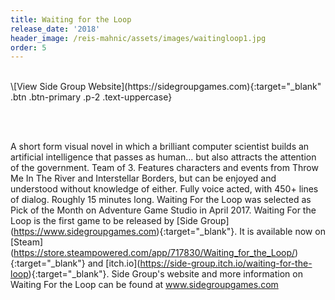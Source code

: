 ```yaml
---
title: Waiting for the Loop
release_date: '2018'
header_image: /reis-mahnic/assets/images/waitingloop1.jpg
order: 5
---
```

<br>
\[View Side Group Website](https://sidegroupgames.com){:target="_blank" .btn .btn-primary .p-2 .text-uppercase}

<br><br>

A short form visual novel in which a brilliant computer scientist builds an artificial intelligence that passes as human... but also attracts the attention of the government. Team of 3. Features characters and events from Throw Me In The River and Interstellar Borders, but can be enjoyed and understood without knowledge of either. Fully voice acted, with 450+ lines of dialog. Roughly 15 minutes long. Waiting For the Loop was selected as Pick of the Month on Adventure Game Studio in April 2017. Waiting For the Loop is the first game to be released by \[Side Group](https://www.sidegroupgames.com){:target="_blank"}. It is available now on \[Steam](https://store.steampowered.com/app/717830/Waiting_for_the_Loop/){:target="_blank"} and  \[itch.io](https://side-group.itch.io/waiting-for-the-loop){:target="_blank"}. Side Group's website and more information on Waiting For the Loop can be found at www.sidegroupgames.com
